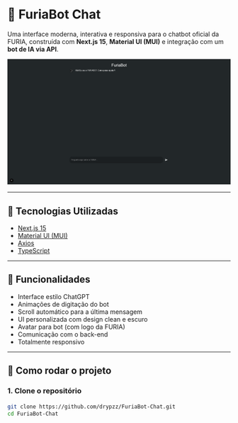 # 🤖 FuriaBot Chat

Uma interface moderna, interativa e responsiva para o chatbot oficial da FURIA, construída com **Next.js 15**, **Material UI (MUI)** e integração com um **bot de IA via API**.

![FURIABOT Interface Screenshot](./public/screenshot.png)

---

## 🚀 Tecnologias Utilizadas

- [Next.js 15](https://nextjs.org/docs)
- [Material UI (MUI)](https://mui.com/)
- [Axios](https://axios-http.com/)
- [TypeScript](https://www.typescriptlang.org)

---

## 🧠 Funcionalidades

- Interface estilo ChatGPT
- Animações de digitação do bot
- Scroll automático para a última mensagem
- UI personalizada com design clean e escuro
- Avatar para bot (com logo da FURIA)
- Comunicação com o back-end
- Totalmente responsivo

---

## 🔧 Como rodar o projeto

### 1. Clone o repositório

```bash
git clone https://github.com/drypzz/FuriaBot-Chat.git
cd FuriaBot-Chat
